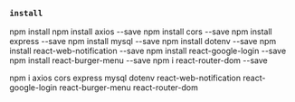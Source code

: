 ### `install`
npm install
npm install axios --save
npm install cors --save
npm install express --save
npm install mysql --save
npm install dotenv --save
npm install react-web-notification --save
npm install react-google-login --save
npm install react-burger-menu --save
npm i react-router-dom --save

npm i axios cors express mysql dotenv react-web-notification react-google-login react-burger-menu react-router-dom